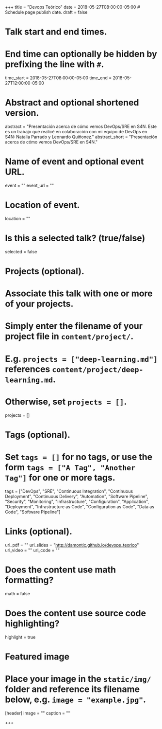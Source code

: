+++
title = "Devops Teórico"
date = 2018-05-27T08:00:00-05:00  # Schedule page publish date.
draft = false

# Talk start and end times.
#   End time can optionally be hidden by prefixing the line with `#`.
time_start = 2018-05-27T08:00:00-05:00
time_end = 2018-05-27T12:00:00-05:00

# Abstract and optional shortened version.
abstract = "Presentación acerca de cómo vemos DevOps/SRE en S4N. Este es un trabajo que realicé en colaboración con mi equipo de DevOps en S4N: Natalia Parrado y Leonardo Quiñonez."
abstract_short = "Presentación acerca de cómo vemos DevOps/SRE en S4N."

# Name of event and optional event URL.
event = ""
event_url = ""

# Location of event.
location = ""

# Is this a selected talk? (true/false)
selected = false

# Projects (optional).
#   Associate this talk with one or more of your projects.
#   Simply enter the filename of your project file in `content/project/`.
#   E.g. `projects = ["deep-learning.md"]` references `content/project/deep-learning.md`.
#   Otherwise, set `projects = []`.
projects = []

# Tags (optional).
#   Set `tags = []` for no tags, or use the form `tags = ["A Tag", "Another Tag"]` for one or more tags.
tags = ["DevOps", "SRE", "Continuous Integration", "Continuous Deployment", "Continuous Delivery", "Automation", "Software Pipeline", "Security", "Monitoring", "Infrastructure", "Configuration", "Application", "Deployment", "Infrastructure as Code", "Configuration as Code", "Data as Code", "Software Pipeline"]

# Links (optional).
url_pdf = ""
url_slides = "http://damontic.github.io/devops_teorico"
url_video = ""
url_code = ""

# Does the content use math formatting?
math = false

# Does the content use source code highlighting?
highlight = true

# Featured image
# Place your image in the `static/img/` folder and reference its filename below, e.g. `image = "example.jpg"`.
[header]
image = ""
caption = ""

+++
